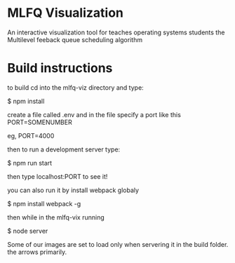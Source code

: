 # MLFQ Visualization

An interactive visualization tool for teaches operating systems students the Multilevel feeback queue scheduling algorithm


# Build instructions

to build cd into the mlfq-viz directory and type:

$ npm install

create a file called .env 
and in the file specify a port like this PORT=SOMENUMBER

eg, PORT=4000

then to run a development server type:

$ npm run start

then type localhost:PORT to see it!


you can also run it by install webpack globaly

$ npm install webpack -g

then while in the mlfq-vix running

$ node server


Some of our images are set to load only when servering it in the build folder.
the arrows primarily.
